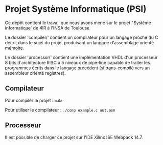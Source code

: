 # Projet Système Informatique (PSI)
Ce dépôt contient le travail que nous avons mené sur le projet "Système informatique' de 4IR à l'INSA de Toulouse.

Le dossier 'compiler/' contient un compilateur pour un langage proche du C décrit dans le sujet du projet produisant un langage d'assemblage orienté mémoire.

Le dossier 'processor/' contient une implémentation VHDL d'un processeur 8 bits d'architecture RISC à 5 niveaux de pipe-line capable de traiter les programmes écrits dans le langage précédent (si trans-compilé vers un assembleur orienté registres).

## Compilateur
Pour compiler le projet : ```make```

Pour utiliser le compilateur : ```./comp example.c out.asm```

## Processeur
Il est possible de charger ce projet sur l'IDE Xilinx ISE Webpack 14.7.
